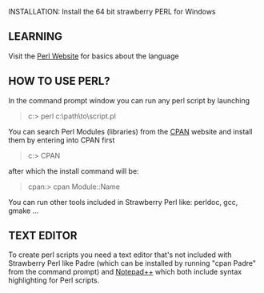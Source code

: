 INSTALLATION:
Install the 64 bit strawberry PERL for Windows

## LEARNING
Visit the [Perl Website](https://learn.perl.org/) for basics about the language

## HOW TO USE PERL?
In the command prompt window you can run any perl script by launching
> c:> perl c:\path\to\script.pl

You can search Perl Modules (libraries) from the [CPAN](http://www.cpan.org/) website and install them by entering into CPAN first
> c:> CPAN

after which the install command will be:
> cpan:> cpan Module::Name

You can run other tools included in Strawberry Perl like: perldoc, gcc, gmake ...

## TEXT EDITOR
To create perl scripts you need a text editor that's not included with Strawberry Perl like Padre (which can be installed by running "cpan Padre" from the command prompt) and [Notepad++](http://notepad-plus-plus.org/) which both include syntax highlighting for Perl scripts.
